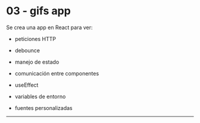 # 03 - gifs app

Se crea una app en React para ver:

- peticiones HTTP

- debounce

- manejo de estado

- comunicación entre componentes

- useEffect

- variables de entorno 

- fuentes personalizadas

---